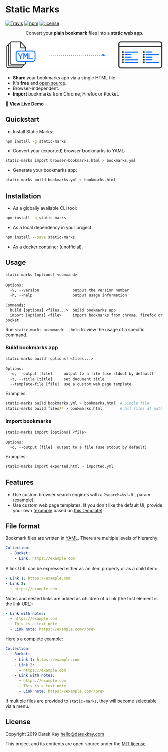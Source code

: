 # Static Marks

[![Travis](https://img.shields.io/travis/darekkay/static-marks.svg?style=flat-square)](https://travis-ci.org/darekkay/static-marks) [![npm](https://img.shields.io/npm/v/static-marks.svg?style=flat-square)](https://www.npmjs.com/package/static-marks) [![license](https://img.shields.io/github/license/darekkay/static-marks.svg?style=flat-square)](https://github.com/darekkay/static-marks/blob/master/LICENSE)

<div align="center" class="text-center">

Convert your **plain bookmark** files into a **static web app**.

![](assets/img/workflow.svg)

</div>

<!-- ![Screenshot](assets/img/screenshot.png) -->

- **Share** your bookmarks app via a single HTML file.
- It's **free** and [open source](https://github.com/darekkay/static-marks).
- Browser-independent.
- **Import** bookmarks from Chrome, Firefox or Pocket.

🔖 [**View Live Demo**](https://darekkay.com/static-marks/demo/default.html) 

## Quickstart

- Install Static Marks:

```bash
npm install -g static-marks
```

- Convert your (exported) browser bookmarks to YAML:

```bash
static-marks import browser-bookmarks.html > bookmarks.yml
```

- Generate your bookmarks app:

```bash
static-marks build bookmarks.yml > bookmarks.html
```

## Installation

- As a globally available CLI tool:

```bash
npm install -g static-marks
```

- As a local dependency in your project:

```bash
npm install --save static-marks
```

- As a [docker container](https://github.com/gaerfield/static-marks-docker) (unofficial).

## Usage

```
static-marks [options] <command>

Options:
  -V, --version               output the version number
  -h, --help                  output usage information

Commands:
  build [options] <files...>  build bookmarks app
  import [options] <file>     import bookmarks from chrome, firefox or pocket
```

Run `static-marks <command> --help` to view the usage of a specific command.

### Build bookmarks app

```
static-marks build [options] <files...>

Options:
  -o, --output [file]     output to a file (use stdout by default)
  -t, --title [title]     set document title
  --template-file [file]  use a custom web page template
```

Examples:

```bash
static-marks build bookmarks.yml > bookmarks.html  # Single file
static-marks build files/* > bookmarks.html        # All files at path
```

### Import bookmarks

```
static-marks import [options] <file>

Options:
  -o, --output [file]  output to a file (use stdout by default)
```

Examples:

```bash
static-marks import exported.html > imported.yml
```

## Features

- Use custom browser search engines with a `?search=%s` URL param ([example](https://darekkay.com/static-marks/demo/default.html?search=fire)).
- Use custom web page templates. If you don't like the default UI, provide your own ([example](https://darekkay.com/static-marks/demo/custom.html) based on [this template](https://github.com/darekkay/static-marks/blob/master/docs/examples/templates/custom.html)).

## File format

Bookmark files are written in [YAML](http://yaml.org). There are multiple levels of hierarchy:

```yaml
Collection:
  - Bucket:
    - Link: https://example.com
```

A link URL can be expressed either as an item property or as a child item:

```yaml
- Link 1: https://example.com
- Link 2:
  - https://example.com
```

Notes and nested links are added as children of a link (the first element is the link URL):

```yaml
- Link with notes:
  - https://example.com
  - This is a text note
  - Link note: https://example.com</pre>
```

Here's a complete example:

```yaml
Collection:
  - Bucket:
    - Link 1: https://example.com
    - Link 2:
      - https://example.com
    - Link with notes:
      - https://example.com
      - This is a text note
      - Link note: https://example.com</pre>
```

If multiple files are provided to `static-marks`, they will become selectable via a menu.

## License

Copyright 2019 Darek Kay <hello@darekkay.com>

This project and its contents are open source under the [MIT license](https://github.com/darekkay/static-marks/blob/master/LICENSE).

